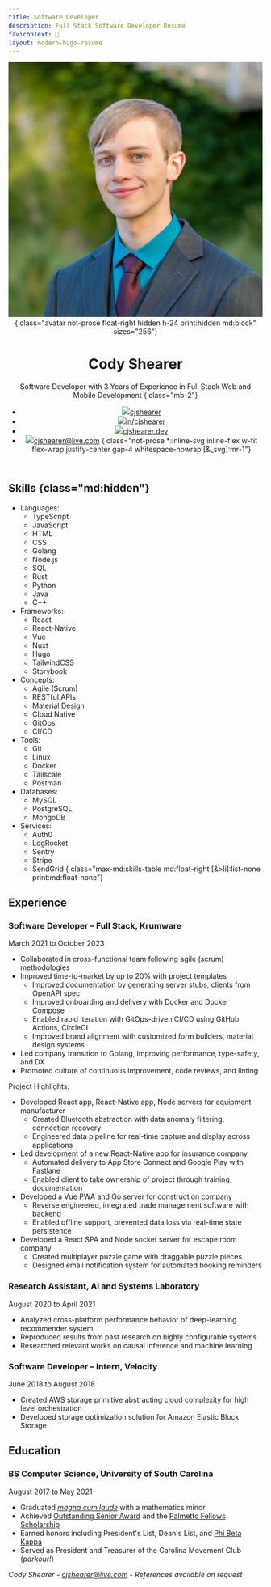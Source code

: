 ```yaml
---
title: Software Developer
description: Full Stack Software Developer Resume
faviconText: 💼
layout: modern-hugo-resume
---
```


<header class="mb-4 text-center md:text-left print:text-left">

![](avatar.jpg "A close-up photo of me wearing a suit and tie")
{ class="avatar not-prose float-right hidden h-24 print:hidden md:block" sizes="256"}

# Cody Shearer

Software Developer with 3 Years of Experience in Full Stack Web and Mobile Development
{ class="mb-2"}

- [![](svgs/brands/github.svg)cjshearer](https://github.com/cjshearer "My GithHub")
- [![](svgs/brands/linkedin.svg)in/cjshearer](https://linkedin.com/in/cjshearer "My LinkedIn")
- [![](svgs/solid/house.svg)cjshearer.dev](https://cjshearer.dev "My Website")
- [![](svgs/solid/envelope.svg)cjshearer@live.com](mailto:cjshearer@live.com "My Email")
{ class="not-prose *:inline-svg inline-flex w-fit flex-wrap justify-center gap-4 whitespace-nowrap [&_svg]:mr-1"}

</header>

<main class="[&>*:is(h2,h3,p)]:break-after-avoid-page [&>*:is(p,ul)]:break-inside-avoid-page">

## Skills {class="md:hidden"}

- Languages:
  - TypeScript
  - JavaScript
  - HTML
  - CSS
  - Golang
  - Node.js
  - SQL
  - Rust
  - Python
  - Java
  - C++
- Frameworks:
  - React
  - React-Native
  - Vue
  - Nuxt
  - Hugo
  - TailwindCSS
  - Storybook
- Concepts:
  - Agile (Scrum)
  - RESTful APIs
  - Material Design
  - Cloud Native
  - GitOps
  - CI/CD
- Tools:
  - Git
  - Linux
  - Docker
  - Tailscale
  - Postman
- Databases:
  - MySQL
  - PostgreSQL
  - MongoDB
- Services:
  - Auth0
  - LogRocket
  - Sentry
  - Stripe
  - SendGrid
{ class="max-md:skills-table md:float-right [&>li]:list-none print:md:float-none"}

## Experience

### Software Developer – Full Stack, Krumware

March 2021 to October 2023

- Collaborated in cross-functional team following agile (scrum) methodologies
- Improved time-to-market by up to 20% with project templates
  - Improved documentation by generating server stubs, clients from OpenAPI spec
  - Improved onboarding and delivery with Docker and Docker Compose
  - Enabled rapid iteration with GitOps-driven CI/CD using GitHub Actions, CircleCI
  - Improved brand alignment with customized form builders, material design systems
- Led company transition to Golang, improving performance, type-safety, and DX
- Promoted culture of continuous improvement, code reviews, and linting

Project Highlights:

- Developed React app, React-Native app, Node servers for equipment manufacturer
  - Created Bluetooth abstraction with data anomaly filtering, connection recovery
  - Engineered data pipeline for real-time capture and display across applications
- Led development of a new React-Native app for insurance company
  - Automated delivery to App Store Connect and Google Play with Fastlane
  - Enabled client to take ownership of project through training, documentation
- Developed a Vue PWA and Go server for construction company
  - Reverse engineered, integrated trade management software with backend
  - Enabled offline support, prevented data loss via real-time state persistence
- Developed a React SPA and Node socket server for escape room company
  - Created multiplayer puzzle game with draggable puzzle pieces
  - Designed email notification system for automated booking reminders

### Research Assistant, AI and Systems Laboratory

August 2020 to April 2021

- Analyzed cross-platform performance behavior of deep-learning recommender system
- Reproduced results from past research on highly configurable systems
- Researched relevant works on causal inference and machine learning

### Software Developer – Intern, Velocity

June 2018 to August 2018

- Created AWS storage primitive abstracting cloud complexity for high level orchestration
- Developed storage optimization solution for Amazon Elastic Block Storage

## Education

### BS Computer Science, University of South Carolina

August 2017 to May 2021

- Graduated [_magna cum laude_](pdf/usc-diploma.pdf) with a mathematics minor
- Achieved [Outstanding Senior Award](https://sc.edu/about/offices_and_divisions/leadership_and_service_center/awards_and_recognition/senior-awards/index.php) and the [Palmetto Fellows Scholarship](https://sc.edu/about/offices_and_divisions/financial_aid/scholarships/scholarships_for_sc_residents/palmetto_fellows/index.php)
- Earned honors including President's List, Dean's List, and [Phi Beta Kappa](https://www.pbk.org/About)
- Served as President and Treasurer of the Carolina Movement Club (_parkour!_)

</main>

<footer class="h-5 text-center print:fixed print:bottom-0 print:w-full">

_Cody Shearer - cjshearer@live.com - References available on request_

</footer>
